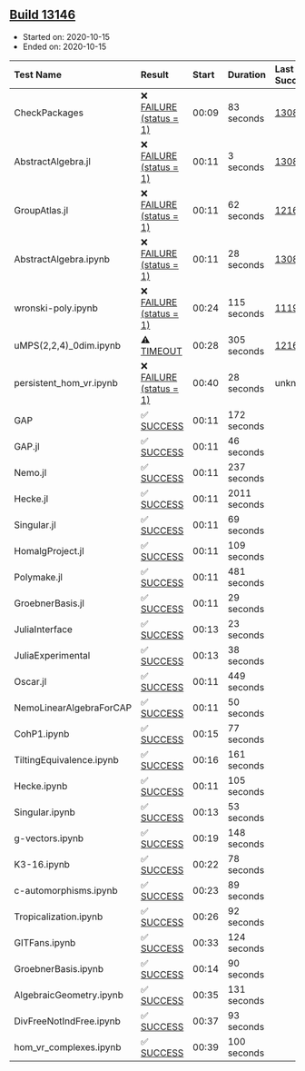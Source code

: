 ## [Build 13146](https://oscarci.mathematik.uni-kl.de/job/oscar/13146/)

* Started on: 2020-10-15
* Ended on: 2020-10-15

| Test Name    | Result | Start | Duration | Last Success | First Failure |
|:-------------|:-------|:------|:---------|:-------------|:--------------|
| CheckPackages | ❌ [FAILURE (status = 1)](https://oscarci.mathematik.uni-kl.de/job/oscar/13146/artifact/logs/build-13146/CheckPackages.log) | 00:09 | 83 seconds | [13085](https://oscarci.mathematik.uni-kl.de/job/oscar/13085/) | [13086](https://oscarci.mathematik.uni-kl.de/job/oscar/13086/) |
| AbstractAlgebra.jl | ❌ [FAILURE (status = 1)](https://oscarci.mathematik.uni-kl.de/job/oscar/13146/artifact/logs/build-13146/AbstractAlgebra.jl.log) | 00:11 | 3 seconds | [13085](https://oscarci.mathematik.uni-kl.de/job/oscar/13085/) | [13086](https://oscarci.mathematik.uni-kl.de/job/oscar/13086/) |
| GroupAtlas.jl | ❌ [FAILURE (status = 1)](https://oscarci.mathematik.uni-kl.de/job/oscar/13146/artifact/logs/build-13146/GroupAtlas.jl.log) | 00:11 | 62 seconds | [12167](https://oscarci.mathematik.uni-kl.de/job/oscar/12167/) | [12168](https://oscarci.mathematik.uni-kl.de/job/oscar/12168/) |
| AbstractAlgebra.ipynb | ❌ [FAILURE (status = 1)](https://oscarci.mathematik.uni-kl.de/job/oscar/13146/artifact/logs/build-13146/AbstractAlgebra.ipynb.log) | 00:11 | 28 seconds | [13085](https://oscarci.mathematik.uni-kl.de/job/oscar/13085/) | [13086](https://oscarci.mathematik.uni-kl.de/job/oscar/13086/) |
| wronski-poly.ipynb | ❌ [FAILURE (status = 1)](https://oscarci.mathematik.uni-kl.de/job/oscar/13146/artifact/logs/build-13146/wronski-poly.ipynb.log) | 00:24 | 115 seconds | [11192](https://oscarci.mathematik.uni-kl.de/job/oscar/11192/) | [11193](https://oscarci.mathematik.uni-kl.de/job/oscar/11193/) |
| uMPS(2,2,4)_0dim.ipynb | ⚠ [TIMEOUT](https://oscarci.mathematik.uni-kl.de/job/oscar/13146/artifact/logs/build-13146/uMPS-2-2-4-_0dim.ipynb.log) | 00:28 | 305 seconds | [12167](https://oscarci.mathematik.uni-kl.de/job/oscar/12167/) | [12168](https://oscarci.mathematik.uni-kl.de/job/oscar/12168/) |
| persistent_hom_vr.ipynb | ❌ [FAILURE (status = 1)](https://oscarci.mathematik.uni-kl.de/job/oscar/13146/artifact/logs/build-13146/persistent_hom_vr.ipynb.log) | 00:40 | 28 seconds | unknown | unknown |
| GAP | ✅ [SUCCESS](https://oscarci.mathematik.uni-kl.de/job/oscar/13146/artifact/logs/build-13146/GAP.log) | 00:11 | 172 seconds |  |  |
| GAP.jl | ✅ [SUCCESS](https://oscarci.mathematik.uni-kl.de/job/oscar/13146/artifact/logs/build-13146/GAP.jl.log) | 00:11 | 46 seconds |  |  |
| Nemo.jl | ✅ [SUCCESS](https://oscarci.mathematik.uni-kl.de/job/oscar/13146/artifact/logs/build-13146/Nemo.jl.log) | 00:11 | 237 seconds |  |  |
| Hecke.jl | ✅ [SUCCESS](https://oscarci.mathematik.uni-kl.de/job/oscar/13146/artifact/logs/build-13146/Hecke.jl.log) | 00:11 | 2011 seconds |  |  |
| Singular.jl | ✅ [SUCCESS](https://oscarci.mathematik.uni-kl.de/job/oscar/13146/artifact/logs/build-13146/Singular.jl.log) | 00:11 | 69 seconds |  |  |
| HomalgProject.jl | ✅ [SUCCESS](https://oscarci.mathematik.uni-kl.de/job/oscar/13146/artifact/logs/build-13146/HomalgProject.jl.log) | 00:11 | 109 seconds |  |  |
| Polymake.jl | ✅ [SUCCESS](https://oscarci.mathematik.uni-kl.de/job/oscar/13146/artifact/logs/build-13146/Polymake.jl.log) | 00:11 | 481 seconds |  |  |
| GroebnerBasis.jl | ✅ [SUCCESS](https://oscarci.mathematik.uni-kl.de/job/oscar/13146/artifact/logs/build-13146/GroebnerBasis.jl.log) | 00:11 | 29 seconds |  |  |
| JuliaInterface | ✅ [SUCCESS](https://oscarci.mathematik.uni-kl.de/job/oscar/13146/artifact/logs/build-13146/JuliaInterface.log) | 00:13 | 23 seconds |  |  |
| JuliaExperimental | ✅ [SUCCESS](https://oscarci.mathematik.uni-kl.de/job/oscar/13146/artifact/logs/build-13146/JuliaExperimental.log) | 00:13 | 38 seconds |  |  |
| Oscar.jl | ✅ [SUCCESS](https://oscarci.mathematik.uni-kl.de/job/oscar/13146/artifact/logs/build-13146/Oscar.jl.log) | 00:11 | 449 seconds |  |  |
| NemoLinearAlgebraForCAP | ✅ [SUCCESS](https://oscarci.mathematik.uni-kl.de/job/oscar/13146/artifact/logs/build-13146/NemoLinearAlgebraForCAP.log) | 00:11 | 50 seconds |  |  |
| CohP1.ipynb | ✅ [SUCCESS](https://oscarci.mathematik.uni-kl.de/job/oscar/13146/artifact/logs/build-13146/CohP1.ipynb.log) | 00:15 | 77 seconds |  |  |
| TiltingEquivalence.ipynb | ✅ [SUCCESS](https://oscarci.mathematik.uni-kl.de/job/oscar/13146/artifact/logs/build-13146/TiltingEquivalence.ipynb.log) | 00:16 | 161 seconds |  |  |
| Hecke.ipynb | ✅ [SUCCESS](https://oscarci.mathematik.uni-kl.de/job/oscar/13146/artifact/logs/build-13146/Hecke.ipynb.log) | 00:11 | 105 seconds |  |  |
| Singular.ipynb | ✅ [SUCCESS](https://oscarci.mathematik.uni-kl.de/job/oscar/13146/artifact/logs/build-13146/Singular.ipynb.log) | 00:13 | 53 seconds |  |  |
| g-vectors.ipynb | ✅ [SUCCESS](https://oscarci.mathematik.uni-kl.de/job/oscar/13146/artifact/logs/build-13146/g-vectors.ipynb.log) | 00:19 | 148 seconds |  |  |
| K3-16.ipynb | ✅ [SUCCESS](https://oscarci.mathematik.uni-kl.de/job/oscar/13146/artifact/logs/build-13146/K3-16.ipynb.log) | 00:22 | 78 seconds |  |  |
| c-automorphisms.ipynb | ✅ [SUCCESS](https://oscarci.mathematik.uni-kl.de/job/oscar/13146/artifact/logs/build-13146/c-automorphisms.ipynb.log) | 00:23 | 89 seconds |  |  |
| Tropicalization.ipynb | ✅ [SUCCESS](https://oscarci.mathematik.uni-kl.de/job/oscar/13146/artifact/logs/build-13146/Tropicalization.ipynb.log) | 00:26 | 92 seconds |  |  |
| GITFans.ipynb | ✅ [SUCCESS](https://oscarci.mathematik.uni-kl.de/job/oscar/13146/artifact/logs/build-13146/GITFans.ipynb.log) | 00:33 | 124 seconds |  |  |
| GroebnerBasis.ipynb | ✅ [SUCCESS](https://oscarci.mathematik.uni-kl.de/job/oscar/13146/artifact/logs/build-13146/GroebnerBasis.ipynb.log) | 00:14 | 90 seconds |  |  |
| AlgebraicGeometry.ipynb | ✅ [SUCCESS](https://oscarci.mathematik.uni-kl.de/job/oscar/13146/artifact/logs/build-13146/AlgebraicGeometry.ipynb.log) | 00:35 | 131 seconds |  |  |
| DivFreeNotIndFree.ipynb | ✅ [SUCCESS](https://oscarci.mathematik.uni-kl.de/job/oscar/13146/artifact/logs/build-13146/DivFreeNotIndFree.ipynb.log) | 00:37 | 93 seconds |  |  |
| hom_vr_complexes.ipynb | ✅ [SUCCESS](https://oscarci.mathematik.uni-kl.de/job/oscar/13146/artifact/logs/build-13146/hom_vr_complexes.ipynb.log) | 00:39 | 100 seconds |  |  |
